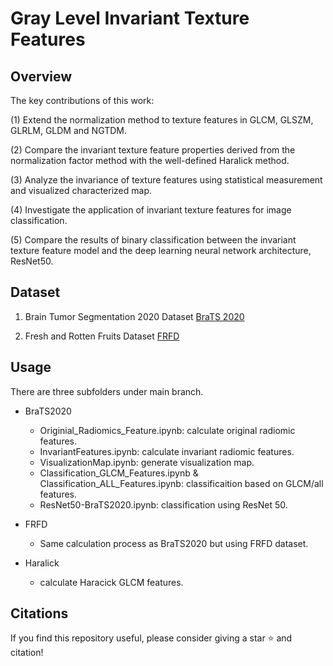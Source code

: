 # Gray Level Invariant Texture Features

## Overview
The key contributions of this work: 

(1) Extend the normalization method to texture features in GLCM, GLSZM, GLRLM, GLDM and NGTDM.

(2) Compare the invariant texture feature properties derived from the normalization factor method with the well-defined Haralick method.

(3) Analyze the invariance of texture features using statistical measurement and visualized characterized map.

(4) Investigate the application of invariant texture features for image classification.

(5) Compare the results of binary classification between the invariant texture feature model and the deep learning neural network architecture, ResNet50. 

## Dataset
1. Brain Tumor Segmentation 2020 Dataset [BraTS 2020](https://www.kaggle.com/datasets/awsaf49/brats20-dataset-training-validation)


2. Fresh and Rotten Fruits Dataset [FRFD](https://data.mendeley.com/datasets/bdd69gyhv8/1)

## Usage
There are three subfolders under main branch.
* BraTS2020
  - Originial_Radiomics_Feature.ipynb: calculate original radiomic features.
  - InvariantFeatures.ipynb: calculate invariant radiomic features.
  - VisualizationMap.ipynb: generate visualization map.
  - Classification_GLCM_Features.ipynb & Classification_ALL_Features.ipynb: classificaition based on GLCM/all features.
  - ResNet50-BraTS2020.ipynb: classification using ResNet 50.
  
* FRFD
  - Same calculation process as BraTS2020 but using FRFD dataset.
    
* Haralick
  - calculate Haracick GLCM features.
   
## Citations
If you find this repository useful, please consider giving a star ⭐ and citation!
